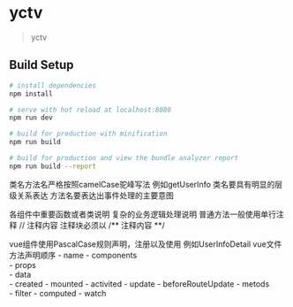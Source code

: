 # yctv

> yctv

## Build Setup

``` bash
# install dependencies
npm install

# serve with hot reload at localhost:8080
npm run dev

# build for production with minification
npm run build

# build for production and view the bundle analyzer report
npm run build --report
```

类名方法名严格按照camelCase驼峰写法  例如getUserInfo
类名要具有明显的层级关系表达
方法名要表达出事件处理的主要意图

各组件中重要函数或者类说明
复杂的业务逻辑处理说明
普通方法一般使用单行注释  // 注释内容
注释块必须以 /** 注释内容 **/

vue组件使用PascalCase规则声明，注册以及使用  例如UserInfoDetail
vue文件方法声明顺序
    - name
    - components   
    - props    
    - data     
    - created
    - mounted
    - activited
    - update
    - beforeRouteUpdate
    - metods   
    - filter
    - computed
    - watch
